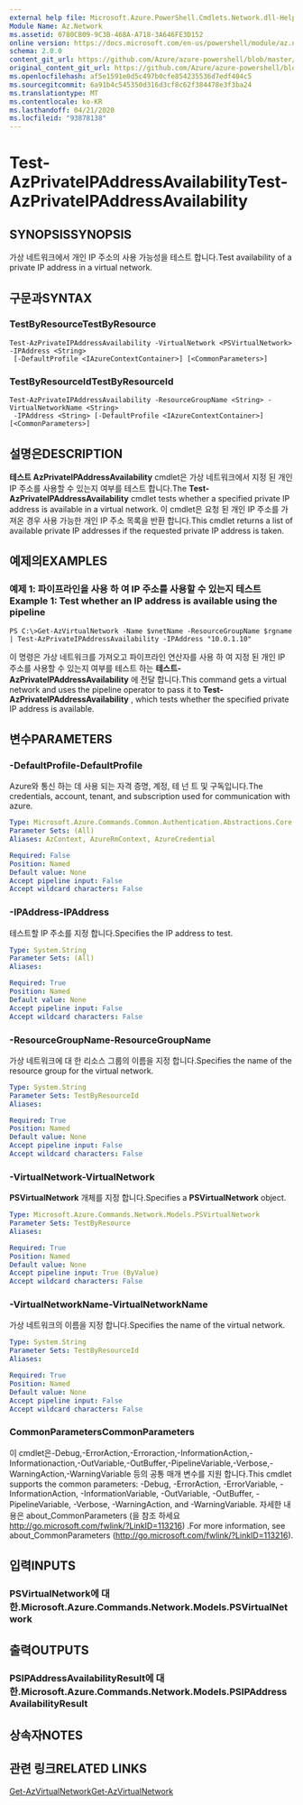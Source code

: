 ```yaml
---
external help file: Microsoft.Azure.PowerShell.Cmdlets.Network.dll-Help.xml
Module Name: Az.Network
ms.assetid: 0780CB09-9C3B-468A-A718-3A646FE3D152
online version: https://docs.microsoft.com/en-us/powershell/module/az.network/test-azprivateipaddressavailability
schema: 2.0.0
content_git_url: https://github.com/Azure/azure-powershell/blob/master/src/Network/Network/help/Test-AzPrivateIPAddressAvailability.md
original_content_git_url: https://github.com/Azure/azure-powershell/blob/master/src/Network/Network/help/Test-AzPrivateIPAddressAvailability.md
ms.openlocfilehash: af5e1591e0d5c497b0cfe854235536d7edf404c5
ms.sourcegitcommit: 6a91b4c545350d316d3cf8c62f384478e3f3ba24
ms.translationtype: MT
ms.contentlocale: ko-KR
ms.lasthandoff: 04/21/2020
ms.locfileid: "93878138"
---
```

# <span data-ttu-id="07ae3-101">Test-AzPrivateIPAddressAvailability</span><span class="sxs-lookup"><span data-stu-id="07ae3-101">Test-AzPrivateIPAddressAvailability</span></span>

## <span data-ttu-id="07ae3-102">SYNOPSIS</span><span class="sxs-lookup"><span data-stu-id="07ae3-102">SYNOPSIS</span></span>
<span data-ttu-id="07ae3-103">가상 네트워크에서 개인 IP 주소의 사용 가능성을 테스트 합니다.</span><span class="sxs-lookup"><span data-stu-id="07ae3-103">Test availability of a private IP address in a virtual network.</span></span>

## <span data-ttu-id="07ae3-104">구문과</span><span class="sxs-lookup"><span data-stu-id="07ae3-104">SYNTAX</span></span>

### <span data-ttu-id="07ae3-105">TestByResource</span><span class="sxs-lookup"><span data-stu-id="07ae3-105">TestByResource</span></span>
```
Test-AzPrivateIPAddressAvailability -VirtualNetwork <PSVirtualNetwork> -IPAddress <String>
 [-DefaultProfile <IAzureContextContainer>] [<CommonParameters>]
```

### <span data-ttu-id="07ae3-106">TestByResourceId</span><span class="sxs-lookup"><span data-stu-id="07ae3-106">TestByResourceId</span></span>
```
Test-AzPrivateIPAddressAvailability -ResourceGroupName <String> -VirtualNetworkName <String>
 -IPAddress <String> [-DefaultProfile <IAzureContextContainer>] [<CommonParameters>]
```

## <span data-ttu-id="07ae3-107">설명은</span><span class="sxs-lookup"><span data-stu-id="07ae3-107">DESCRIPTION</span></span>
<span data-ttu-id="07ae3-108">**테스트 AzPrivateIPAddressAvailability** cmdlet은 가상 네트워크에서 지정 된 개인 IP 주소를 사용할 수 있는지 여부를 테스트 합니다.</span><span class="sxs-lookup"><span data-stu-id="07ae3-108">The **Test-AzPrivateIPAddressAvailability** cmdlet tests whether a specified private IP address is available in a virtual network.</span></span>
<span data-ttu-id="07ae3-109">이 cmdlet은 요청 된 개인 IP 주소를 가져온 경우 사용 가능한 개인 IP 주소 목록을 반환 합니다.</span><span class="sxs-lookup"><span data-stu-id="07ae3-109">This cmdlet returns a list of available private IP addresses if the requested private IP address is taken.</span></span>

## <span data-ttu-id="07ae3-110">예제의</span><span class="sxs-lookup"><span data-stu-id="07ae3-110">EXAMPLES</span></span>

### <span data-ttu-id="07ae3-111">예제 1: 파이프라인을 사용 하 여 IP 주소를 사용할 수 있는지 테스트</span><span class="sxs-lookup"><span data-stu-id="07ae3-111">Example 1: Test whether an IP address is available using the pipeline</span></span>
```
PS C:\>Get-AzVirtualNetwork -Name $vnetName -ResourceGroupName $rgname | Test-AzPrivateIPAddressAvailability -IPAddress "10.0.1.10"
```

<span data-ttu-id="07ae3-112">이 명령은 가상 네트워크를 가져오고 파이프라인 연산자를 사용 하 여 지정 된 개인 IP 주소를 사용할 수 있는지 여부를 테스트 하는 **테스트-AzPrivateIPAddressAvailability** 에 전달 합니다.</span><span class="sxs-lookup"><span data-stu-id="07ae3-112">This command gets a virtual network and uses the pipeline operator to pass it to **Test-AzPrivateIPAddressAvailability** , which tests whether the specified private IP address is available.</span></span>

## <span data-ttu-id="07ae3-113">변수</span><span class="sxs-lookup"><span data-stu-id="07ae3-113">PARAMETERS</span></span>

### <span data-ttu-id="07ae3-114">-DefaultProfile</span><span class="sxs-lookup"><span data-stu-id="07ae3-114">-DefaultProfile</span></span>
<span data-ttu-id="07ae3-115">Azure와 통신 하는 데 사용 되는 자격 증명, 계정, 테 넌 트 및 구독입니다.</span><span class="sxs-lookup"><span data-stu-id="07ae3-115">The credentials, account, tenant, and subscription used for communication with azure.</span></span>

```yaml
Type: Microsoft.Azure.Commands.Common.Authentication.Abstractions.Core.IAzureContextContainer
Parameter Sets: (All)
Aliases: AzContext, AzureRmContext, AzureCredential

Required: False
Position: Named
Default value: None
Accept pipeline input: False
Accept wildcard characters: False
```

### <span data-ttu-id="07ae3-116">-IPAddress</span><span class="sxs-lookup"><span data-stu-id="07ae3-116">-IPAddress</span></span>
<span data-ttu-id="07ae3-117">테스트할 IP 주소를 지정 합니다.</span><span class="sxs-lookup"><span data-stu-id="07ae3-117">Specifies the IP address to test.</span></span>

```yaml
Type: System.String
Parameter Sets: (All)
Aliases:

Required: True
Position: Named
Default value: None
Accept pipeline input: False
Accept wildcard characters: False
```

### <span data-ttu-id="07ae3-118">-ResourceGroupName</span><span class="sxs-lookup"><span data-stu-id="07ae3-118">-ResourceGroupName</span></span>
<span data-ttu-id="07ae3-119">가상 네트워크에 대 한 리소스 그룹의 이름을 지정 합니다.</span><span class="sxs-lookup"><span data-stu-id="07ae3-119">Specifies the name of the resource group for the virtual network.</span></span>

```yaml
Type: System.String
Parameter Sets: TestByResourceId
Aliases:

Required: True
Position: Named
Default value: None
Accept pipeline input: False
Accept wildcard characters: False
```

### <span data-ttu-id="07ae3-120">-VirtualNetwork</span><span class="sxs-lookup"><span data-stu-id="07ae3-120">-VirtualNetwork</span></span>
<span data-ttu-id="07ae3-121">**PSVirtualNetwork** 개체를 지정 합니다.</span><span class="sxs-lookup"><span data-stu-id="07ae3-121">Specifies a **PSVirtualNetwork** object.</span></span>

```yaml
Type: Microsoft.Azure.Commands.Network.Models.PSVirtualNetwork
Parameter Sets: TestByResource
Aliases:

Required: True
Position: Named
Default value: None
Accept pipeline input: True (ByValue)
Accept wildcard characters: False
```

### <span data-ttu-id="07ae3-122">-VirtualNetworkName</span><span class="sxs-lookup"><span data-stu-id="07ae3-122">-VirtualNetworkName</span></span>
<span data-ttu-id="07ae3-123">가상 네트워크의 이름을 지정 합니다.</span><span class="sxs-lookup"><span data-stu-id="07ae3-123">Specifies the name of the virtual network.</span></span>

```yaml
Type: System.String
Parameter Sets: TestByResourceId
Aliases:

Required: True
Position: Named
Default value: None
Accept pipeline input: False
Accept wildcard characters: False
```

### <span data-ttu-id="07ae3-124">CommonParameters</span><span class="sxs-lookup"><span data-stu-id="07ae3-124">CommonParameters</span></span>
<span data-ttu-id="07ae3-125">이 cmdlet은-Debug,-ErrorAction,-Erroraction,-InformationAction,-Informationaction,-OutVariable,-OutBuffer,-PipelineVariable,-Verbose,-WarningAction,-WarningVariable 등의 공통 매개 변수를 지원 합니다.</span><span class="sxs-lookup"><span data-stu-id="07ae3-125">This cmdlet supports the common parameters: -Debug, -ErrorAction, -ErrorVariable, -InformationAction, -InformationVariable, -OutVariable, -OutBuffer, -PipelineVariable, -Verbose, -WarningAction, and -WarningVariable.</span></span> <span data-ttu-id="07ae3-126">자세한 내용은 about_CommonParameters (을 참조 하세요 http://go.microsoft.com/fwlink/?LinkID=113216) .</span><span class="sxs-lookup"><span data-stu-id="07ae3-126">For more information, see about_CommonParameters (http://go.microsoft.com/fwlink/?LinkID=113216).</span></span>

## <span data-ttu-id="07ae3-127">입력</span><span class="sxs-lookup"><span data-stu-id="07ae3-127">INPUTS</span></span>

### <span data-ttu-id="07ae3-128">PSVirtualNetwork에 대 한.</span><span class="sxs-lookup"><span data-stu-id="07ae3-128">Microsoft.Azure.Commands.Network.Models.PSVirtualNetwork</span></span>

## <span data-ttu-id="07ae3-129">출력</span><span class="sxs-lookup"><span data-stu-id="07ae3-129">OUTPUTS</span></span>

### <span data-ttu-id="07ae3-130">PSIPAddressAvailabilityResult에 대 한.</span><span class="sxs-lookup"><span data-stu-id="07ae3-130">Microsoft.Azure.Commands.Network.Models.PSIPAddressAvailabilityResult</span></span>

## <span data-ttu-id="07ae3-131">상속자</span><span class="sxs-lookup"><span data-stu-id="07ae3-131">NOTES</span></span>

## <span data-ttu-id="07ae3-132">관련 링크</span><span class="sxs-lookup"><span data-stu-id="07ae3-132">RELATED LINKS</span></span>

[<span data-ttu-id="07ae3-133">Get-AzVirtualNetwork</span><span class="sxs-lookup"><span data-stu-id="07ae3-133">Get-AzVirtualNetwork</span></span>](./Get-AzVirtualNetwork.md)


